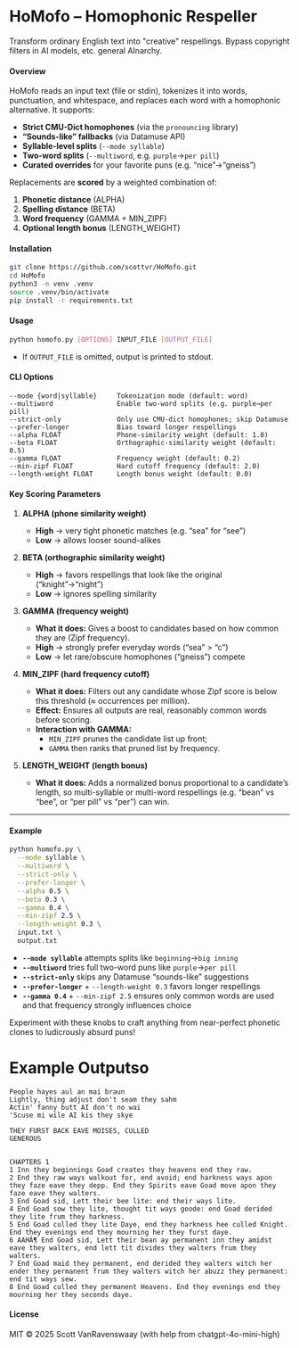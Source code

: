 # HoMofo – Homophonic Respeller

Transform ordinary English text into "creative" respellings. Bypass copyright filters in AI models, etc. general AInarchy.

#### Overview  
HoMofo reads an input text (file or stdin), tokenizes it into words, punctuation, and whitespace, and replaces each word with a homophonic alternative. It supports:

- **Strict CMU-Dict homophones** (via the `pronouncing` library)  
- **“Sounds-like” fallbacks** (via Datamuse API)  
- **Syllable-level splits** (`--mode syllable`)  
- **Two-word splits** (`--multiword`, e.g. `purple`→`per pill`)  
- **Curated overrides** for your favorite puns (e.g. “nice”→“gneiss”)

Replacements are **scored** by a weighted combination of:
1. **Phonetic distance** (ALPHA)  
2. **Spelling distance** (BETA)  
3. **Word frequency** (GAMMA + MIN_ZIPF)  
4. **Optional length bonus** (LENGTH_WEIGHT)

#### Installation  
```bash
git clone https://github.com/scottvr/HoMofo.git
cd HoMofo
python3 -m venv .venv
source .venv/bin/activate
pip install -r requirements.txt
```

#### Usage  
```bash
python homofo.py [OPTIONS] INPUT_FILE [OUTPUT_FILE]
```
- If `OUTPUT_FILE` is omitted, output is printed to stdout.

#### CLI Options

```text
--mode {word|syllable}     Tokenization mode (default: word)
--multiword                Enable two-word splits (e.g. purple→per pill)
--strict-only              Only use CMU-dict homophones; skip Datamuse
--prefer-longer            Bias toward longer respellings
--alpha FLOAT              Phone-similarity weight (default: 1.0)
--beta FLOAT               Orthographic-similarity weight (default: 0.5)
--gamma FLOAT              Frequency weight (default: 0.2)
--min-zipf FLOAT           Hard cutoff frequency (default: 2.0)
--length-weight FLOAT      Length bonus weight (default: 0.0)
```

#### Key Scoring Parameters

1. **ALPHA (phone similarity weight)**  
   - **High** → very tight phonetic matches (e.g. “sea” for “see”)  
   - **Low**  → allows looser sound-alikes  

2. **BETA (orthographic similarity weight)**  
   - **High** → favors respellings that look like the original (“knight”→“night”)  
   - **Low**  → ignores spelling similarity  

3. **GAMMA (frequency weight)**  
   - **What it does:** Gives a boost to candidates based on how common they are (Zipf frequency).  
   - **High** → strongly prefer everyday words (“sea” > “c”)  
   - **Low**  → let rare/obscure homophones (“gneiss”) compete  

4. **MIN_ZIPF (hard frequency cutoff)**  
   - **What it does:** Filters out any candidate whose Zipf score is below this threshold (≈ occurrences per million).  
   - **Effect:** Ensures all outputs are real, reasonably common words before scoring.  
   - **Interaction with GAMMA:**  
     - `MIN_ZIPF` prunes the candidate list up front;  
     - `GAMMA` then ranks that pruned list by frequency.  

5. **LENGTH_WEIGHT (length bonus)**  
   - **What it does:** Adds a normalized bonus proportional to a candidate’s length, so multi-syllable or multi-word respellings (e.g. “bean” vs “bee”, or “per pill” vs “per”) can win.  

---

#### Example

```bash
python homofo.py \
  --mode syllable \
  --multiword \
  --strict-only \
  --prefer-longer \
  --alpha 0.5 \
  --beta 0.3 \
  --gamma 0.4 \
  --min-zipf 2.5 \
  --length-weight 0.3 \
  input.txt \
  output.txt
```

- **`--mode syllable`** attempts splits like `beginning`→`big inning`  
- **`--multiword`** tries full two-word puns like `purple`→`per pill`  
- **`--strict-only`** skips any Datamuse “sounds-like” suggestions  
- **`--prefer-longer`** + `--length-weight 0.3` favors longer respellings  
- **`--gamma 0.4`** + `--min-zipf 2.5` ensures only common words are used and that frequency strongly influences choice  

Experiment with these knobs to craft anything from near-perfect phonetic clones to ludicrously absurd puns!

# Example Outputso

```text
People hayes aul an mai braun
Lightly, thing adjust don't seam they sahm
Actin' fanny butt AI don't no wai
'Scuse mi wile AI kis they skye
```

```text
THEY FURST BACK EAVE MOISES, CULLED
GENEROUS


CHAPTERS 1
1 Inn they beginnings Goad creates they heavens end they raw.
2 End they raw ways walkout for, end avoid; end harkness ways apon they faze eave they depp. End they Spirits eave Goad move apon they faze eave they walters.
3 End Goad sid, Lett their bee lite: end their ways lite.
4 End Goad sow they lite, thought tit ways goode: end Goad derided they lite frum they harkness.
5 End Goad culled they lite Daye, end they harkness hee culled Knight. End they evenings end they mourning her they furst daye.
6 AAHÂ¶ End Goad sid, Lett their bean ay permanent inn they amidst eave they walters, end lett tit divides they walters frum they walters.
7 End Goad maid they permanent, end derided they walters witch her ender they permanent frum they walters witch her abuzz they permanent: end tit ways sew.
8 End Goad culled they permanent Heavens. End they evenings end they mourning her they seconds daye.
```

#### License  
MIT © 2025 Scott VanRavenswaay (with help from chatgpt-4o-mini-high)
